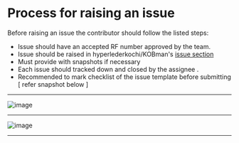 # Process for raising an issue

Before raising an issue the contributor should follow the listed steps:

* Issue should have an accepted RF number approved by the team.
* Issue should be raised in hyperlederkochi/KOBman's [ issue section ](https://github.com/hyperledgerkochi/KOBman/issues) 
* Must provide with snapshots if necessary
* Each issue should tracked down and closed by the assignee .
* Recommended to mark checklist of the issue template before submitting [ refer snapshot below ]
_____________________________________________

![image](https://user-images.githubusercontent.com/33585301/90213135-9d6a7a00-de12-11ea-94b7-dd5e03c52fd2.png)

_____________________________________________


![image](https://user-images.githubusercontent.com/33585301/90213160-ae1af000-de12-11ea-95a6-3cf2d8a8fd53.png)

_____________________________________________
